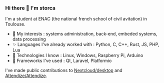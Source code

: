 ### Hi there 👋 I'm storca

I'm a student at ENAC (the national french school of civil avitation) in Toulouse.

- 🌱 My interests : systems administration, back-end, embeded systems, data processing
- ✨ Languages I've already worked with : Python, C, C++, Rust, JS, PHP, Lua
- 🤖 Technologies I know : Linux, Windows, Raspberry Pi, Arduino
- 🧩 Frameworks I've used : Qt, Laravel, Platformio

I've made public contributions to [Nextcloud/desktop](https://github.com/nextcloud/desktop/pull/721) and [Attendize/Attendize](https://github.com/Attendize/Attendize/pulls?q=author%3Astorca).

<!--
**storca/storca** is a ✨ _special_ ✨ repository because its `README.md` (this file) appears on your GitHub profile.

Here are some ideas to get you started:

- 🔭 I’m currently working on ...
- 🌱 I’m currently learning ...
- 👯 I’m looking to collaborate on ...
- 🤔 I’m looking for help with ...
- 💬 Ask me about ...
- 📫 How to reach me: ...
- 😄 Pronouns: ...
- ⚡ Fun fact: ...
-->

